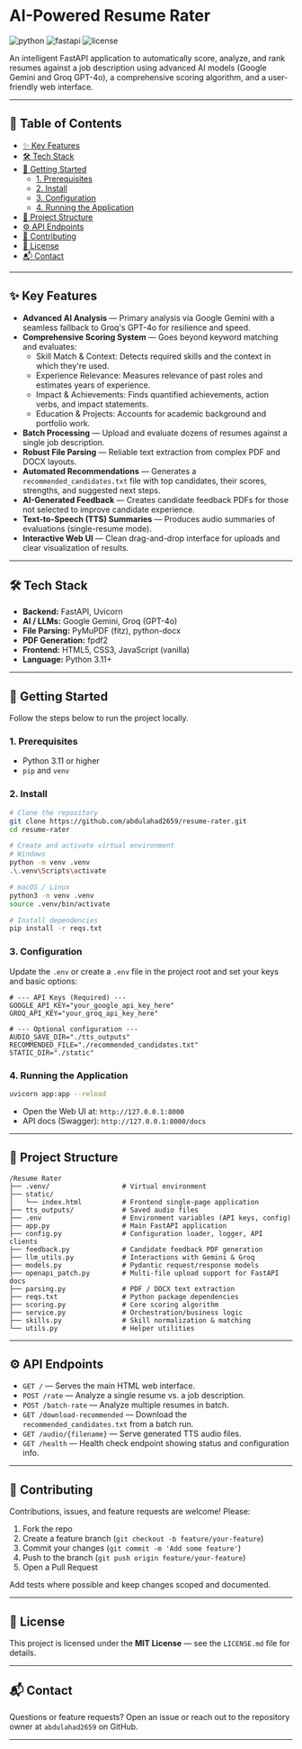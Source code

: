 # AI-Powered Resume Rater

![python](https://img.shields.io/badge/python-3.11+-blue.svg)
![fastapi](https://img.shields.io/badge/FastAPI-0.116-green.svg)
![license](https://img.shields.io/badge/License-MIT-yellow.svg)

An intelligent FastAPI application to automatically score, analyze, and rank resumes against a job description using advanced AI models (Google Gemini and Groq GPT-4o), a comprehensive scoring algorithm, and a user-friendly web interface.

---

## 📑 Table of Contents

- [✨ Key Features](#-key-features)
- [🛠️ Tech Stack](#️-tech-stack)
- [🚀 Getting Started](#-getting-started)
  - [1. Prerequisites](#1-prerequisites)
  - [2. Install](#2-install)
  - [3. Configuration](#3-configuration)
  - [4. Running the Application](#4-running-the-application)
- [📁 Project Structure](#-project-structure)
- [⚙️ API Endpoints](#️-api-endpoints)
- [🤝 Contributing](#-contributing)
- [📄 License](#-license)
- [📬 Contact](#-contact)

---

## ✨ Key Features

- **Advanced AI Analysis** — Primary analysis via Google Gemini with a seamless fallback to Groq's GPT-4o for resilience and speed.
- **Comprehensive Scoring System** — Goes beyond keyword matching and evaluates:
  - Skill Match & Context: Detects required skills and the context in which they're used.
  - Experience Relevance: Measures relevance of past roles and estimates years of experience.
  - Impact & Achievements: Finds quantified achievements, action verbs, and impact statements.
  - Education & Projects: Accounts for academic background and portfolio work.
- **Batch Processing** — Upload and evaluate dozens of resumes against a single job description.
- **Robust File Parsing** — Reliable text extraction from complex PDF and DOCX layouts.
- **Automated Recommendations** — Generates a `recommended_candidates.txt` file with top candidates, their scores, strengths, and suggested next steps.
- **AI-Generated Feedback** — Creates candidate feedback PDFs for those not selected to improve candidate experience.
- **Text-to-Speech (TTS) Summaries** — Produces audio summaries of evaluations (single-resume mode).
- **Interactive Web UI** — Clean drag-and-drop interface for uploads and clear visualization of results.

---

## 🛠️ Tech Stack

- **Backend:** FastAPI, Uvicorn
- **AI / LLMs:** Google Gemini, Groq (GPT-4o)
- **File Parsing:** PyMuPDF (fitz), python-docx
- **PDF Generation:** fpdf2
- **Frontend:** HTML5, CSS3, JavaScript (vanilla)
- **Language:** Python 3.11+

---

## 🚀 Getting Started

Follow the steps below to run the project locally.

### 1. Prerequisites

- Python 3.11 or higher
- `pip` and `venv`

### 2. Install

```bash
# Clone the repository
git clone https://github.com/abdulahad2659/resume-rater.git
cd resume-rater

# Create and activate virtual environment
# Windows
python -m venv .venv
.\.venv\Scripts\activate

# macOS / Linux
python3 -m venv .venv
source .venv/bin/activate

# Install dependencies
pip install -r reqs.txt
```

### 3. Configuration

Update the `.env` or create a `.env` file in the project root and set your keys and basic options:

```env
# --- API Keys (Required) ---
GOOGLE_API_KEY="your_google_api_key_here"
GROQ_API_KEY="your_groq_api_key_here"

# --- Optional configuration ---
AUDIO_SAVE_DIR="./tts_outputs"
RECOMMENDED_FILE="./recommended_candidates.txt"
STATIC_DIR="./static"
```

### 4. Running the Application

```bash
uvicorn app:app --reload
```

- Open the Web UI at: `http://127.0.0.1:8000`
- API docs (Swagger): `http://127.0.0.1:8000/docs`

---

## 📁 Project Structure

```
/Resume Rater
├── .venv/                  # Virtual environment
├── static/
│   └── index.html          # Frontend single-page application
├── tts_outputs/            # Saved audio files
├── .env                    # Environment variables (API keys, config)
├── app.py                  # Main FastAPI application
├── config.py               # Configuration loader, logger, API clients
├── feedback.py             # Candidate feedback PDF generation
├── llm_utils.py            # Interactions with Gemini & Groq
├── models.py               # Pydantic request/response models
├── openapi_patch.py        # Multi-file upload support for FastAPI docs
├── parsing.py              # PDF / DOCX text extraction
├── reqs.txt                # Python package dependencies
├── scoring.py              # Core scoring algorithm
├── service.py              # Orchestration/business logic
├── skills.py               # Skill normalization & matching
└── utils.py                # Helper utilities
```

---

## ⚙️ API Endpoints

- `GET /` — Serves the main HTML web interface.
- `POST /rate` — Analyze a single resume vs. a job description.
- `POST /batch-rate` — Analyze multiple resumes in batch.
- `GET /download-recommended` — Download the `recommended_candidates.txt` from a batch run.
- `GET /audio/{filename}` — Serve generated TTS audio files.
- `GET /health` — Health check endpoint showing status and configuration info.

---

## 🤝 Contributing

Contributions, issues, and feature requests are welcome! Please:

1. Fork the repo
2. Create a feature branch (`git checkout -b feature/your-feature`)
3. Commit your changes (`git commit -m 'Add some feature'`)
4. Push to the branch (`git push origin feature/your-feature`)
5. Open a Pull Request

Add tests where possible and keep changes scoped and documented.

---

## 📄 License

This project is licensed under the **MIT License** — see the `LICENSE.md` file for details.

---

## 📬 Contact

Questions or feature requests? Open an issue or reach out to the repository owner at `abdulahad2659` on GitHub.

---
